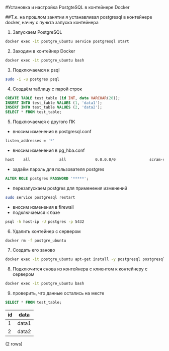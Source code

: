 #Установка и настройка PostgteSQL в контейнере Docker

##Т.к. на прошлом занятии я устанавливал postgresql в контейнере docker, начну с пункта запуска контейнера

1. Запускаем PostgreSQL
```bash
docker exec -it postgre_ubuntu service postgresql start
```

2. Заходим в контейнер Docker
```bash
docker exec -it postgre_ubuntu bash
```

3. Подключаемся к psql
```bash
sudo -i -u postgres psql
```

4. Создаём таблицу с парой строк
```sql
CREATE TABLE test_table (id INT, data VARCHAR(20));
INSERT INTO test_table VALUES (1, 'data1');
INSERT INTO test_table VALUES (2, 'data2');
SELECT * FROM test_table;
```

5. Подключаемся с другого ПК
- вносим изменения в postgresql.conf
```bash
listen_addresses = '*'
```
- вносим изменения в pg_hba.conf
```bash
host    all             all             0.0.0.0/0               scram-sha-256
```
- задаём пароль для пользователя postgres
```sql
ALTER ROLE postgres PASSWORD '*****';
```
- перезапускаем postgres для применения изменений
```bash
sudo service postgresql restart
```
- вносим изменения в firewall
- подключаемся к базе
```bash
psql -h host-ip -U postgres -p 5432
```

6. Удалить контейнер с сервером
```bash
docker rm -f postgre_ubuntu
```

7. Создать его заново
```bash
docker exec -it postgre_ubuntu apt-get install -y postgresql postgresql-contrib
```

8. Подключится снова из контейнера с клиентом к контейнеру с сервером
```bash
docker exec -it postgre_ubuntu bash
```

9. проверить, что данные остались на месте
```sql
SELECT * FROM test_table;
```
 id | data
----|-------
  1 | data1
  2 | data2
(2 rows)
